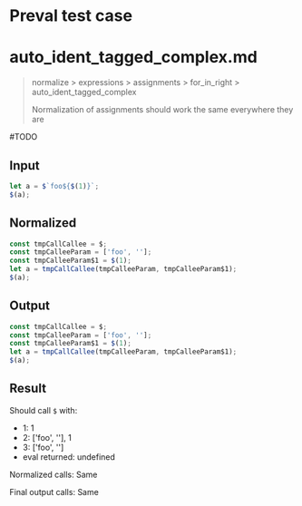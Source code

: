 # Preval test case

# auto_ident_tagged_complex.md

> normalize > expressions > assignments > for_in_right > auto_ident_tagged_complex
>
> Normalization of assignments should work the same everywhere they are

#TODO

## Input

`````js filename=intro
let a = $`foo${$(1)}`;
$(a);
`````

## Normalized

`````js filename=intro
const tmpCallCallee = $;
const tmpCalleeParam = ['foo', ''];
const tmpCalleeParam$1 = $(1);
let a = tmpCallCallee(tmpCalleeParam, tmpCalleeParam$1);
$(a);
`````

## Output

`````js filename=intro
const tmpCallCallee = $;
const tmpCalleeParam = ['foo', ''];
const tmpCalleeParam$1 = $(1);
let a = tmpCallCallee(tmpCalleeParam, tmpCalleeParam$1);
$(a);
`````

## Result

Should call `$` with:
 - 1: 1
 - 2: ['foo', ''], 1
 - 3: ['foo', '']
 - eval returned: undefined

Normalized calls: Same

Final output calls: Same
